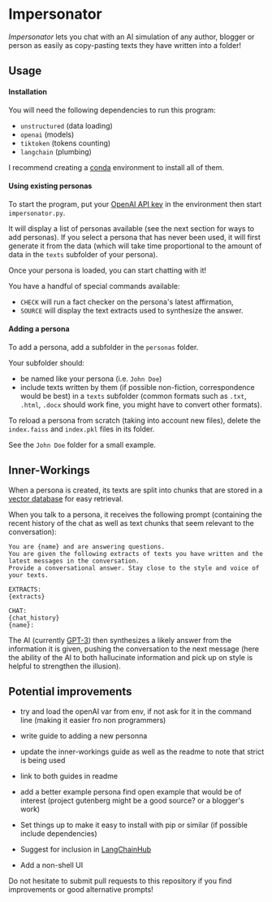 # Impersonator

*Impersonator* lets you chat with an AI simulation of any author, blogger or person as easily as copy-pasting texts they have written into a folder!

## Usage

#### Installation

You will need the following dependencies to run this program:
- `unstructured` (data loading)
- `openai` (models)
- `tiktoken` (tokens counting)
- `langchain` (plumbing)

I recommend creating a [conda](https://docs.conda.io/en/latest/) environment to install all of them.

#### Using existing personas

To start the program, put your [OpenAI API key](https://openai.com/blog/openai-api/) in the environment then start `impersonator.py`.

It will display a list of personas available (see the next section for ways to add personas).
If you select a persona that has never been used, it will first generate it from the data (which will take time proportional to the amount of data in the `texts` subfolder of your persona).

Once your persona is loaded, you can start chatting with it!

You have a handful of special commands available:
* `CHECK` will run a fact checker on the persona's latest affirmation,
* `SOURCE` will display the text extracts used to synthesize the answer.

#### Adding a persona

To add a persona, add a subfolder in the `personas` folder.

Your subfolder should:
- be named like your persona (i.e. `John Doe`)
- include texts written by them (if possible non-fiction, correspondence would be best) in a `texts` subfolder (common formats such as `.txt`, `.html`, `.docx` should work fine, you might have to convert other formats).

To reload a persona from scratch (taking into account new files), delete the `index.faiss` and `index.pkl` files in its folder.

See the `John Doe` folder for a small example.

## Inner-Workings

When a persona is created, its texts are split into chunks that are stored in a [vector database](https://www.pinecone.io/learn/vector-database/) for easy retrieval.

When you talk to a persona, it receives the following prompt (containing the recent history of the chat as well as text chunks that seem relevant to the conversation):

```
You are {name} and are answering questions.
You are given the following extracts of texts you have written and the latest messages in the conversation.
Provide a conversational answer. Stay close to the style and voice of your texts.

EXTRACTS:
{extracts}

CHAT:
{chat_history}
{name}:
```

The AI (currently [GPT-3](https://en.wikipedia.org/wiki/GPT-3)) then synthesizes a likely answer from the information it is given, pushing the conversation to the next message (here the ability of the AI to both hallucinate information and pick up on style is helpful to strengthen the illusion).

## Potential improvements

* try and load the openAI var from env, if not ask for it in the command line 
  (making it easier fro non programmers)

* write guide to adding a new personna
* update the inner-workings guide as well as the readme to note that strict is being used
* link to both guides in readme

* add a better example persona
  find open example that would be of interest
  (project gutenberg might be a good source? or a blogger's work)

* Set things up to make it easy to install with pip or similar (if possible include dependencies)
* Suggest for inclusion in [LangChainHub](https://github.com/hwchase17/langchain-hub)
* Add a non-shell UI

Do not hesitate to submit pull requests to this repository if you find improvements or good alternative prompts!